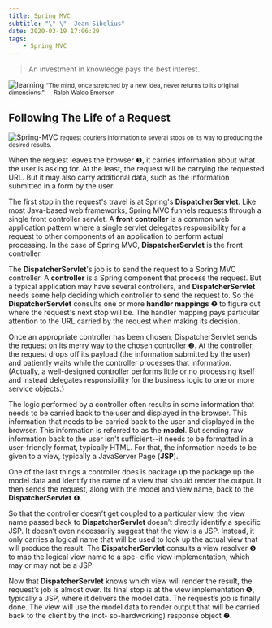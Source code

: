```yaml
---
title: Spring MVC
subtitle: "\" \"— Jean Sibelius"
date: 2020-03-19 17:06:29
tags: 
    - Spring MVC
---
```

> An investment in knowledge pays the best interest.

![learning](https://miro.medium.com/max/1300/1*HVk_I6uY39blUq-W6sEELA.png)
<small class="img-hint">“The mind, once stretched by a new idea, never returns to its original dimensions.” — Ralph Waldo Emerson</small>

## Following The Life of a Request
![Spring-MVC](Spring.png)
<small class="img-hint">request couriers information to several stops on its way to producing the desired results.</small>

When the request leaves the browser ❶, it carries information about what the user is asking for. At the least, the request will be carrying the requested URL. But it may also carry additional data, such as the information submitted in a form by the user.

The first stop in the request's travel is at Spring's **DispatcherServlet**. Like most Java-based web frameworks, Spring MVC funnels requests through a single front controller servlet. A **front controller** is a common web application pattern where a single servlet delegates responsibility for a request to other components of an application to perform actual processing. In the case of Spring MVC, **DispatcherServlet** is the front controller.

The **DispatcherServlet**'s job is to send the request to a Spring MVC controller. A **controller** is a Spring component that process the request. But a typical application may have several controllers, and **DispatcherServlet** needs some help deciding which controller to send the request to. So the **DispatcherServlet** consults one or more **handler mappings** ❷ to figure out where the request's next stop will be. The handler mapping pays particular attention to the URL carried by the request when making its decision.

Once an appropriate controller has been chosen, DispatcherServlet sends the request on its merry way to the chosen controller ❸. At the controller, the request drops off its payload (the information submitted by the user) and patiently waits while the controller processes that information. (Actually, a well-designed controller performs little or no processing itself and instead delegates responsibility for the business logic to one or more service objects.)

The logic performed by a controller often results in some information that needs to be carried back to the user and displayed in the browser. This information that needs to be carried back to the user and displayed in the browser. This information is referred to as the **model**. But sending raw information back to the user isn't sufficient--it needs to be formatted in a user-friendly format, typically HTML. For that, the information needs to be given to a view, typically a JavaServer Page (**JSP**).

One of the last things a controller does is package up the package up the model data and identify the name of a view that should render the output. It then sends the request, along with the model and view name, back to the **DispatcherServlet** ❹.

So that the controller doesn’t get coupled to a particular view, the view name passed back to **DispatcherServlet** doesn’t directly identify a specific JSP. It doesn’t even necessarily suggest that the view is a JSP. Instead, it only carries a logical name that will be used to look up the actual view that will produce the result. The **DispatcherServlet** consults a view resolver ❺ to map the logical view name to a spe- cific view implementation, which may or may not be a JSP.

Now that **DispatcherServlet** knows which view will render the result, the request’s job is almost over. Its final stop is at the view implementation ❻, typically a JSP, where it delivers the model data. The request’s job is finally done. The view will use the model data to render output that will be carried back to the client by the (not- so-hardworking) response object ❼.

 

